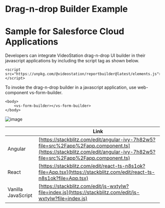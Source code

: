 # Drag-n-drop Builder Example

# Sample for Salesforce Cloud Applications
Developers can integrate VideoStation drag-n-drop UI builder in their javascript applications by including the script tag as shown below. 
```
<script src="https://unpkg.com/@videostation/reportbuilder@latest/elements.js"></script>
``` 

To invoke the drag-n-drop builder in a javascript application, use web-component vs-form-builder. 
```
<body>
    <vs-form-builder></vs-form-builder>
</body>
```  
![image](https://user-images.githubusercontent.com/107889902/214405403-fef25596-2d3d-499a-83ea-0c09a8f12b1c.png)

| | Link |
-- | -- 
Angular| [https://stackblitz.com/edit/angular-ivy-7h82w5?file=src%2Fapp%2Fapp.component.ts](https://stackblitz.com/edit/angular-ivy-7h82w5?file=src%2Fapp%2Fapp.component.ts)
React | [https://stackblitz.com/edit/react-ts-n8s1ok?file=App.tsx](https://stackblitz.com/edit/react-ts-n8s1ok?file=App.tsx)
Vanilla JavaScript | [https://stackblitz.com/edit/js-wxtylw?file=index.js](https://stackblitz.com/edit/js-wxtylw?file=index.js)
